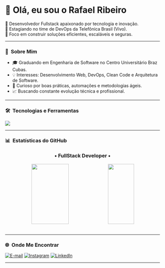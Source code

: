 <h1>👋 Olá, eu sou o Rafael Ribeiro</h1>

<p>
  🚀 Desenvolvedor Fullstack apaixonado por tecnologia e inovação.<br/>
  💼 Estagiando no time de DevOps da Telefônica Brasil (Vivo).<br/>
  🎯 Foco em construir soluções eficientes, escaláveis e seguras.
</p>

---

### 🚀 &nbsp;Sobre Mim

- 🎓 Graduando em Engenharia de Software no Centro Universitário Braz Cubas.
- 💡 Interesses: Desenvolvimento Web, DevOps, Clean Code e Arquitetura de Software.
- 💬 Curioso por boas práticas, automações e metodologias ágeis.
- 📈 Buscando constante evolução técnica e profissional.

---

### 🛠️ &nbsp;Tecnologias e Ferramentas

<img src="https://skillicons.dev/icons?i=vscode,html,css,js,cs,angular,ts,nodejs,java,python,bootstrap,tailwind,git,github&theme=dark" />

---

### 📊 &nbsp;Estatísticas do GitHub

<h3 align="center">
  • FullStack Developer •
</h3>

<div align='center'>

<div align="center">  
  
  <img width="49%" height="195px" src="https://github-readme-stats.vercel.app/api?username=Rafaelusa&show_icons=true&count_private=true&title_color=80F7D4&icon_color=9d00ff&text_color=c9d1d9&bg_color=0d1117&border_color=fff0" /> 
  
  <img width="41%" height="195px" src="https://github-readme-stats.vercel.app/api/top-langs/?username=Rafaelusa&layout=compact&title_color=80F7D4&text_color=fff&bg_color=0d1117&border_color=fff0" />
  
</div>

</div>

<div><br />

---

### 🌐 &nbsp;Onde Me Encontrar

<p>
  <a href="mailto:RafaeldeA.Ribeiro12@outlook.com"><img src="https://img.shields.io/badge/-Outlook-blue?style=for-the-badge&logo=microsoft-outlook&logoColor=white" alt="E-mail"></a>
  <a href="https://instagram.com/Rafaellusa" target="_blank"><img src="https://img.shields.io/badge/-Instagram-%23E4405F?style=for-the-badge&logo=instagram&logoColor=white" alt="Instagram"></a>
  <a href="https://www.linkedin.com/in/rafaelribeiro-dev/" target="_blank"><img src="https://img.shields.io/badge/-LinkedIn-%230077B5?style=for-the-badge&logo=linkedin&logoColor=white" alt="LinkedIn"></a>
</p>

---
